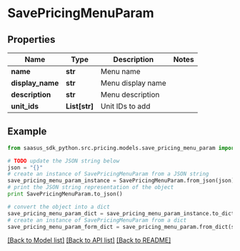 # SavePricingMenuParam


## Properties
Name | Type | Description | Notes
------------ | ------------- | ------------- | -------------
**name** | **str** | Menu name | 
**display_name** | **str** | Menu display name | 
**description** | **str** | Menu description | 
**unit_ids** | **List[str]** | Unit IDs to add | 

## Example

```python
from saasus_sdk_python.src.pricing.models.save_pricing_menu_param import SavePricingMenuParam

# TODO update the JSON string below
json = "{}"
# create an instance of SavePricingMenuParam from a JSON string
save_pricing_menu_param_instance = SavePricingMenuParam.from_json(json)
# print the JSON string representation of the object
print SavePricingMenuParam.to_json()

# convert the object into a dict
save_pricing_menu_param_dict = save_pricing_menu_param_instance.to_dict()
# create an instance of SavePricingMenuParam from a dict
save_pricing_menu_param_form_dict = save_pricing_menu_param.from_dict(save_pricing_menu_param_dict)
```
[[Back to Model list]](../README.md#documentation-for-models) [[Back to API list]](../README.md#documentation-for-api-endpoints) [[Back to README]](../README.md)


